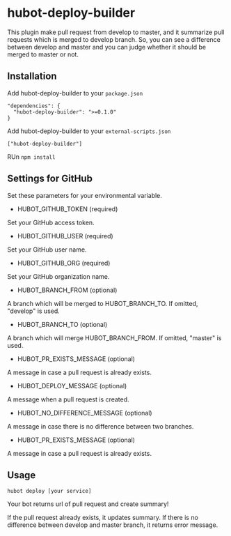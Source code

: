 # hubot-deploy-builder

This plugin make pull request from develop to master, and it summarize pull requests which is merged to develop branch.
So, you can see a difference between develop and master and you can judge whether it should be merged to master or not.

## Installation

Add hubot-deploy-builder to your `package.json`

```
"dependencies": {
  "hubot-deploy-builder": ">=0.1.0"
}
```

Add hubot-deploy-builder to your `external-scripts.json`

```
["hubot-deploy-builder"]
```

RUn `npm install`

## Settings for GitHub

Set these parameters for your environmental variable.

* HUBOT_GITHUB_TOKEN
(required)

Set your GitHub access token.

* HUBOT_GITHUB_USER
(required)

Set your GitHub user name.


* HUBOT_GITHUB_ORG
(required)

Set your GitHub organization name.

* HUBOT_BRANCH_FROM
(optional)

A branch which will be merged to HUBOT_BRANCH_TO.
If omitted, "develop" is used.

* HUBOT_BRANCH_TO
(optional)

A branch which will merge HUBOT_BRANCH_FROM.
If omitted, "master" is used.

* HUBOT_PR_EXISTS_MESSAGE
(optional)

A message in case a pull request is already exists.

* HUBOT_DEPLOY_MESSAGE
(optional)

A message when a pull request is created.

* HUBOT_NO_DIFFERENCE_MESSAGE
(optional)

A message in case there is no difference between two branches.

* HUBOT_PR_EXISTS_MESSAGE
(optional)

A message in case a pull request is already exists.

## Usage

```
hubot deploy [your service]
```

Your bot returns url of pull request and create summary!

If the pull request already exists, it updates summary.
If there is no difference between develop and master branch, it returns error message.

